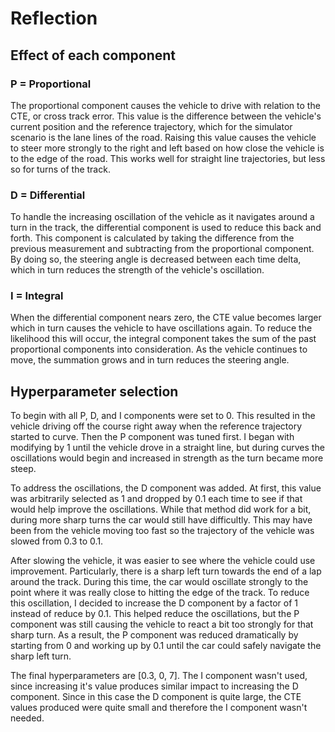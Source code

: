 # Reflection

## Effect of each component

### P = Proportional

The proportional component causes the vehicle to drive with relation to the CTE, or cross track error. This value is the difference between the vehicle's current position and the reference trajectory, which for the simulator scenario is the lane lines of the road. Raising this value causes the vehicle to steer more strongly to the right and left based on how close the vehicle is to the edge of the road. This works well for straight line trajectories, but less so for turns of the track.

### D = Differential

To handle the increasing oscillation of the vehicle as it navigates around a turn in the track, the differential component is used to reduce this back and forth. This component is calculated by taking the difference from the previous measurement and subtracting from the proportional component. By doing so, the steering angle is decreased between each time delta, which in turn reduces the strength of the vehicle's oscillation.

### I = Integral

When the differential component nears zero, the CTE value becomes larger which in turn causes the vehicle to have oscillations again. To reduce the likelihood this will occur, the integral component takes the sum of the past proportional components into consideration. As the vehicle continues to move, the summation grows and in turn reduces the steering angle.

## Hyperparameter selection

To begin with all P, D, and I components were set to 0. This resulted in the vehicle driving off the course right away when the reference trajectory started to curve. Then the P component was tuned first. I began with modifying by 1 until the vehicle drove in a straight line, but during curves the oscillations would begin and increased in strength as the turn became more steep.

To address the oscillations, the D component was added. At first, this value was arbitrarily selected as 1 and dropped by 0.1 each time to see if that would help improve the oscillations. While that method did work for a bit, during more sharp turns the car would still have difficultly. This may have been from the vehicle moving too fast so the trajectory of the vehicle was slowed from 0.3 to 0.1.

After slowing the vehicle, it was easier to see where the vehicle could use improvement. Particularly, there is a sharp left turn towards the end of a lap around the track. During this time, the car would oscillate strongly to the point where it was really close to hitting the edge of the track. To reduce this oscillation, I decided to increase the D component by a factor of 1 instead of reduce by 0.1. This helped reduce the oscillations, but the P component was still causing the vehicle to react a bit too strongly for that sharp turn. As a result, the P component was reduced dramatically by starting from 0 and working up by 0.1 until the car could safely navigate the sharp left turn.

The final hyperparameters are [0.3, 0, 7]. The I component wasn't used, since increasing it's value produces similar impact to increasing the D component. Since in this case the D component is quite large, the CTE values produced were quite small and therefore the I component wasn't needed.
